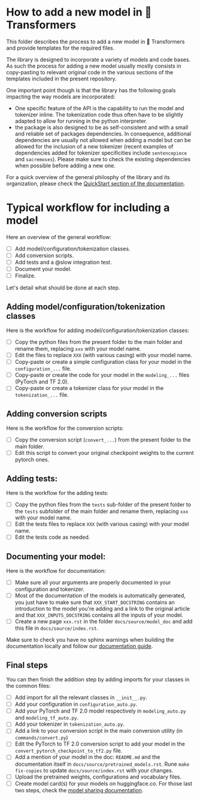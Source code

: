 # How to add a new model in 🤗 Transformers

This folder describes the process to add a new model in 🤗 Transformers and provide templates for the required files.

The library is designed to incorporate a variety of models and code bases. As such the process for adding a new model
usually mostly consists in copy-pasting to relevant original code in the various sections of the templates included in
the present repository.

One important point though is that the library has the following goals impacting the way models are incorporated:

- One specific feature of the API is the capability to run the model and tokenizer inline. The tokenization code thus
  often have to be slightly adapted to allow for running in the python interpreter.
- the package is also designed to be as self-consistent and with a small and reliable set of packages dependencies. In
  consequence, additional dependencies are usually not allowed when adding a model but can be allowed for the
  inclusion of a new tokenizer (recent examples of dependencies added for tokenizer specificities include
  `sentencepiece` and `sacremoses`). Please make sure to check the existing dependencies when possible before adding a
  new one.

For a quick overview of the general philosphy of the library and its organization, please check the
[QuickStart section of the documentation](https://huggingface.co/transformers/philosophy.html).

# Typical workflow for including a model

Here an overview of the general workflow:

- [ ] Add model/configuration/tokenization classes.
- [ ] Add conversion scripts.
- [ ] Add tests and a @slow integration test.
- [ ] Document your model.
- [ ] Finalize.

Let's detail what should be done at each step.

## Adding model/configuration/tokenization classes

Here is the workflow for adding model/configuration/tokenization classes:

- [ ] Copy the python files from the present folder to the main folder and rename them, replacing `xxx` with your model
  name.
- [ ] Edit the files to replace `XXX` (with various casing) with your model name.
- [ ] Copy-paste or create a simple configuration class for your model in the `configuration_...` file.
- [ ] Copy-paste or create the code for your model in the `modeling_...` files (PyTorch and TF 2.0).
- [ ] Copy-paste or create a tokenizer class for your model in the `tokenization_...` file.

## Adding conversion scripts

Here is the workflow for the conversion scripts:

- [ ] Copy the conversion script (`convert_...`) from the present folder to the main folder.
- [ ] Edit this script to convert your original checkpoint weights to the current pytorch ones.

## Adding tests:

Here is the workflow for the adding tests:

- [ ] Copy the python files from the `tests` sub-folder of the present folder to the `tests` subfolder of the main
  folder and rename them, replacing `xxx` with your model name.
- [ ] Edit the tests files to replace `XXX` (with various casing) with your model name.
- [ ] Edit the tests code as needed.

## Documenting your model:

Here is the workflow for documentation:

- [ ] Make sure all your arguments are properly documented in your configuration and tokenizer.
- [ ] Most of the documentation of the models is automatically generated, you just have to make sure that
  `XXX_START_DOCSTRING` contains an introduction to the model you're adding and a link to the original
  article and that `XXX_INPUTS_DOCSTRING` contains all the inputs of your model.
- [ ] Create a new page `xxx.rst` in the folder `docs/source/model_doc` and add this file in `docs/source/index.rst`.

Make sure to check you have no sphinx warnings when building the documentation locally and follow our
[documentation guide](https://github.com/huggingface/transformers/tree/master/docs#writing-documentation---specification).

## Final steps

You can then finish the addition step by adding imports for your classes in the common files:

- [ ] Add import for all the relevant classes in `__init__.py`.
- [ ] Add your configuration in `configuration_auto.py`.
- [ ] Add your PyTorch and TF 2.0 model respectively in `modeling_auto.py` and `modeling_tf_auto.py`.
- [ ] Add your tokenizer in `tokenization_auto.py`.
- [ ] Add a link to your conversion script in the main conversion utility (in `commands/convert.py`)
- [ ] Edit the PyTorch to TF 2.0 conversion script to add your model in the `convert_pytorch_checkpoint_to_tf2.py`
  file.
- [ ] Add a mention of your model in the doc: `README.md` and the documentation itself
  in `docs/source/pretrained_models.rst`. Rune `make fix-copies` to update `docs/source/index.rst` with your changes.
- [ ] Upload the pretrained weights, configurations and vocabulary files.
- [ ] Create model card(s) for your models on huggingface.co. For those last two steps, check the
  [model sharing documentation](https://huggingface.co/transformers/model_sharing.html).
